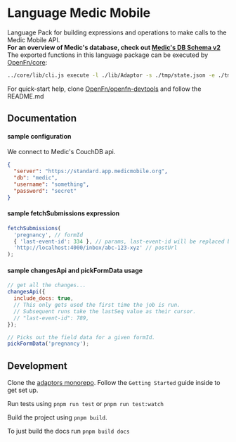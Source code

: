 # Language Medic Mobile

Language Pack for building expressions and operations to make calls to the Medic
Mobile API.  
**For an overview of Medic's database, check out
[Medic's DB Schema v2](https://github.com/medic/medic-docs/blob/master/development/db-schema.md)**  
The exported functions in this language package can be executed by
[OpenFn/core](https://github.com/OpenFn/core):

```sh
../core/lib/cli.js execute -l ./lib/Adaptor -s ./tmp/state.json -e ./tmp/expression.js
```

For quick-start help, clone
[OpenFn/openfn-devtools](https://github.com/OpenFn/openfn-devtools) and follow
the README.md

## Documentation

#### sample configuration

We connect to Medic's CouchDB api.

```json
{
  "server": "https://standard.app.medicmobile.org",
  "db": "medic",
  "username": "something",
  "password": "secret"
}
```

#### sample fetchSubmissions expression

```js
fetchSubmissions(
  'pregnancy', // formId
  { 'last-event-id': 334 }, // params, last-event-id will be replaced by cursor
  'http://localhost:4000/inbox/abc-123-xyz' // postUrl
);
```

#### sample changesApi and pickFormData usage

```js
// get all the changes...
changesApi({
  include_docs: true,
  // This only gets used the first time the job is run.
  // Subsequent runs take the lastSeq value as their cursor.
  // "last-event-id": 789,
});

// Picks out the field data for a given formId.
pickFormData('pregnancy');
```

## Development

Clone the [adaptors monorepo](https://github.com/OpenFn/adaptors). Follow the
`Getting Started` guide inside to get set up.

Run tests using `pnpm run test` or `pnpm run test:watch`

Build the project using `pnpm build`.

To just build the docs run `pnpm build docs`
